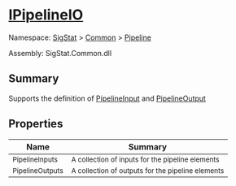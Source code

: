 # [IPipelineIO](./IPipelineIO.md)

Namespace: [SigStat]() > [Common](./../README.md) > [Pipeline](./README.md)

Assembly: SigStat.Common.dll

## Summary
Supports the definition of [PipelineInput](https://github.com/hargitomi97/sigstat/blob/master/docs/md/SigStat/Common/Pipeline/PipelineInput.md) and [PipelineOutput](https://github.com/hargitomi97/sigstat/blob/master/docs/md/SigStat/Common/Pipeline/PipelineOutput.md)

## Properties

| Name | Summary | 
| --- | --- | 
| <sub>PipelineInputs</sub><div style="pointer-events:none; cursor:default; width=200;"></div>| <sub>A collection of inputs for the pipeline elements</sub>| <br>
| <sub>PipelineOutputs</sub><div style="pointer-events:none; cursor:default; width=200;"></div>| <sub>A collection of outputs for the pipeline elements</sub>| <br>


